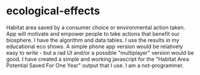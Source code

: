 # ecological-effects
Habitat area saved by a consumer choice or environmental action taken. 
App will motivate and empower people to take actions that benefit our biosphere. 
I have the algorithm and data tables. I use the results in my educational eco shows. A simple phone app version would be relatively easy to write - but a rad UI and/or a possible "multiplayer" version would be good. I have created a simple and working javascript for the "Habitat Area Potential Saved For One Year" output that I use.  I am a not-programmer.
